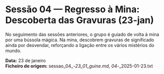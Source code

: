 # Sessão 04 — Regresso à Mina: Descoberta das Gravuras (23-jan)

No seguimento das sessões anteriores, o grupo é guiado de volta à mina por uma bússola mágica. Na mina, descobrem gravuras de significado ainda por desvendar, reforçando a ligação entre os vários mistérios do mundo.

**Data:** 23 de janeiro  
**Ficheiro de origem:** sessao_04_-_23_01_guine.md, 04_-_2025-01-23.txt  

